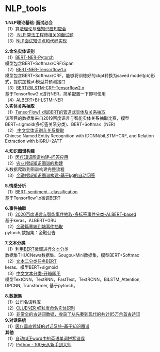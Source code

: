 # NLP_tools<br>

**1.NLP理论基础-面试必会<br>**
（1）[算法理论基础知识应知应会](https://github.com/sladesha/Reflection_Summary)<br>
（2）[ NLP 算法工程师相关的面试题](https://github.com/songyingxin/NLPer-Interview)<br>
（3）[NLP面试知识点和代码实现](https://github.com/NLP-LOVE/ML-NLP)<br>

**2.命名实体识别<br>**
（1）[BERT-NER-Pytorch](https://github.com/lonePatient/BERT-NER-Pytorch)<br>
模型包含BERT+Softmax/CRF/Span<br>
（2）[BERT-NER-Tensorflow1.x](https://github.com/broccolik/BERT-NER)<br>
模型包含BERT+Softmax/CRF，能够将训练好的ckpt转换为saved model(pb)形式，提供加载pb模型并预测接口<br>
（3）[BERT/BiLSTM-CRF-Tensorflow2.x](https://github.com/StanleyLsx/entity_extractor_by_ner)<br>
基于Tensorflow2.x进行NER，简单配置一下即可使用<br>
（4）[ALBERT+BI-LSTM-NER](https://github.com/percent4/ALBERT_NER_KERAS)<br>
**3.实体关系抽取<br>**
（1）[TensorFlow1.x和BERT的管道式实体及关系抽取](https://github.com/yuanxiaosc/Entity-Relation-Extraction)<br>
该项目的数据集来自2019百度语言与智能实体关系抽取比赛，模型BERT+sigmoid(多标签关系分类)、BERT+Softmax（NER）<br>
（2）[ 中文实体识别与关系提取](https://github.com/crownpku/Information-Extraction-Chinese)<br>
Chinese Named Entity Recognition with IDCNN/biLSTM+CRF, and Relation Extraction with biGRU+2ATT<br>


**4.知识图谱构建<br>**
（1）[医疗知识图谱构建-问答应用](https://github.com/liuhuanyong/QASystemOnMedicalKG)<br>
（2）[农业领域知识图谱的构建](https://github.com/zhangyqCS/KnowledgeGraph_Agriculture)<br>
从数据爬取到图谱构建完整流程<br>
（3）[金融领域知识图谱构建-基于kg的自动问答](https://github.com/shinezai/QASystemOnFinancialKG)<br>


**5.情感分析**<br>
（1）[BERT-sentiment--classification](https://github.com/wangjiwu/BERT-sentiment--classification)<br>
基于Tensorflow1.x微调BERT<br>

**6.事件抽取**<br>
（1）[2020百度语言与智能事件抽取-多标签事件分类-ALBERT-based](https://github.com/percent4/multi-label-classification-4-event-type)<br>
基于keras，ALBERT+GRU<br>
（2）[金融篇章端到端事件抽取](https://github.com/dolphin-zs/Doc2EDAG)<br>
pytorch,数据集：金融公告<br>

**7.文本分类<br>**
（1）[利用BERT微调进行文本分类](https://github.com/percent4/bert_finetune_text_classification)<br>
数据集THUCNews数据集、Sougou-Mini数据集，模型BERT+Softmax<br>
（2）[文本二分类任务BERT](https://github.com/percent4/bert_doc_binary_classification)<br>
keras、模型BERT+sigmoid<br>
（3）[中文文本分类-开箱即用](https://github.com/649453932/Chinese-Text-Classification-Pytorch)<br>
模型TextCNN，TextRNN，FastText，TextRCNN，BiLSTM_Attention, DPCNN, Transformer, 基于pytorch。

**8.数据集**<br>
（1）[公司名语料库](https://github.com/wainshine/Company-Names-Corpus)<br>
（2）[CLUENER 细粒度命名实体识别](https://github.com/CLUEbenchmark/CLUENER2020)<br>
（3）[非常全的古诗词数据，收录了从先秦到现代的共计85万余首古诗词](https://github.com/Werneror/Poetry)<br>
**9.对话系统**<br>
（1）[医疗垂直领域的对话系统-基于知识图谱](https://github.com/baiyang2464/chatbot-base-on-Knowledge-Graph)<br>
**其他**<br>
（1）[自动纠正word中的英语单词拼写错误](https://github.com/percent4/-word-)<br>
（2）[Python - 100天从新手到大师](https://github.com/jackfrued/Python-100-Days)<br>

